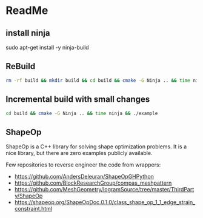 # ReadMe

## install ninja

sudo apt-get install -y ninja-build


## ReBuild

```bash
rm -rf build && mkdir build && cd build && cmake -G Ninja .. && time ninja
```

## Incremental build with small changes

```bash
cd build && cmake -G Ninja .. && time ninja && ./example
```


## ShapeOp

ShapeOp is a C++ library for solving shape optimization problems.
It is a nice library, but there are zero examples publicly available.

Few repositories to reverse engineer the code from wrappers:

- https://github.com/AndersDeleuran/ShapeOpGHPython
- https://github.com/BlockResearchGroup/compas_meshpattern
- https://github.com/MeshGeometry/IogramSource/tree/master/ThirdParty/ShapeOp
- https://shapeop.org/ShapeOpDoc.0.1.0/class_shape_op_1_1_edge_strain_constraint.html